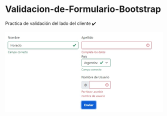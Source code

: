 # Validacion-de-Formulario-Bootstrap
Practica de validación del lado del cliente ✔️

![](img/FormBoot.jpg)
